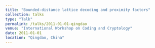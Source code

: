 ```yaml
---
title: "Bounded-distance lattice decoding and proximity factors"
collection: talks
type: "Talk"
permalink: /talks/2011-01-01-qingdao
venue: "International Workshop on Coding and Cryptology"
date: 2011-01-01
location: "Qingdao, China"
---
```


